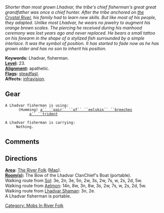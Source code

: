 *Shorter than most grown Lhadvar, the tribe's chief fisherman's great
great grandfather was once a chief hunter. After the tribe anchored on
[the Crystal River](:Category:_Rivers_Of_Avatar "wikilink"), his family
had to learn new skills. But like most of his people, they adapted.
Unlike most Lhadvar, he wears no jewelry to augment his orange brown
scales. The piercing he received during his manhood ceremony was lost
years ago and never replaced. He bears a small tattoo on his forearm in
the shape of a stylized fish surrounded by a simple interlace. It was
the symbol of position. It has started to fade now as he has grown older
and has no son to inherit his position.*

**Keywords:** Lhadvar, fisherman.  
**[Level](Level "wikilink"):** 23.  
**[Alignment](Alignment "wikilink"):** apathetic.  
**[Flags](:Category:_Mob_Types "wikilink"):**
[steadfast](Sentinel_Mobs "wikilink").  
**Affects:** [infravision](Infravision "wikilink").  

## Gear

`A Lhadvar fisherman is using:`  
<worn on legs>`      (Humming) `[`a`` ``pair`` ``of`` ``eelskin`` ``breeches`](Pair_Of_Eelskin_Breeches "wikilink")  
<wielded>`           `[`a`` ``trident`](Trident "wikilink")

`A Lhadvar fisherman is carrying:`  
`     Nothing.`

## Comments

## Directions

**[Area](:Category:_Areas "wikilink"):** [The River
Folk](:Category:_River_Folk "wikilink")
([Map](River_Folk_Map "wikilink")).  
**[Room(s)](:Category:_Rooms "wikilink"):** The Bow of the Lhadvar
ClanChief's Boat (portable).  
Walking route from [Sol](Sol "wikilink"): 3e, 2n, 3e, 5n, 2w, 3s, 2w,
7s, w, 2s, 2d, 5w.  
Walking route from [Aelmon](Aelmon "wikilink"): 14n, 8w, 3n, 8w, 3s, 2w,
7s, w, 2s, 2d, 5w.  
Walking route from [Lhadvar Shaman](Lhadvar_Shaman "wikilink"): 3n,
2e.  
A Lhadvar fisherman is portable.  

[Category: Mobs In River Folk](Category:_Mobs_In_River_Folk "wikilink")
